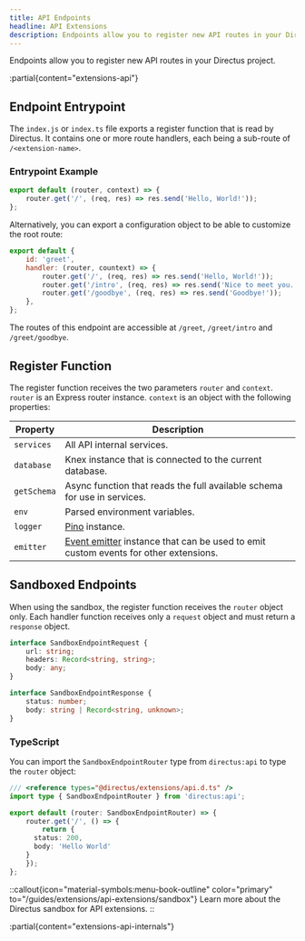 ```yaml
---
title: API Endpoints
headline: API Extensions
description: Endpoints allow you to register new API routes in your Directus project.
---
```


Endpoints allow you to register new API routes in your Directus project.

:partial{content="extensions-api"}

## Endpoint Entrypoint

The `index.js` or `index.ts` file exports a register function that is read by Directus. It contains one or more route handlers, each being a sub-route of `/<extension-name>`.

### Entrypoint Example

```js
export default (router, context) => {
	router.get('/', (req, res) => res.send('Hello, World!'));
};
```

Alternatively, you can export a configuration object to be able to customize the root route:

```js
export default {
	id: 'greet',
	handler: (router, countext) => {
		router.get('/', (req, res) => res.send('Hello, World!'));
		router.get('/intro', (req, res) => res.send('Nice to meet you.'));
		router.get('/goodbye', (req, res) => res.send('Goodbye!'));
	},
};
```

The routes of this endpoint are accessible at `/greet`, `/greet/intro` and `/greet/goodbye`.

## Register Function

The register function receives the two parameters `router` and `context`. `router` is an Express router instance. `context` is an object with the following properties:

| Property    | Description                                                                                                                                             |
| ----------- | ------------------------------------------------------------------------------------------------------------------------------------------------------- |
| `services`  | All API internal services.                                                                                                                              |
| `database`  | Knex instance that is connected to the current database.                                                                                                |
| `getSchema` | Async function that reads the full available schema for use in services.                                                                                |
| `env`       | Parsed environment variables.                                                                                                                           |
| `logger`    | [Pino](https://github.com/pinojs/pino) instance.                                                                                                        |
| `emitter`   | [Event emitter](https://github.com/directus/directus/blob/main/api/src/emitter.ts) instance that can be used to emit custom events for other extensions. |

## Sandboxed Endpoints

When using the sandbox, the register function receives the `router` object only. Each handler function receives only a `request` object and must return a `response` object.

```ts
interface SandboxEndpointRequest {
	url: string;
	headers: Record<string, string>;
	body: any;
}

interface SandboxEndpointResponse {
	status: number;
	body: string | Record<string, unknown>;
}
```

### TypeScript

You can import the `SandboxEndpointRouter` type from `directus:api` to type the `router` object:

```ts
/// <reference types="@directus/extensions/api.d.ts" />
import type { SandboxEndpointRouter } from 'directus:api';

export default (router: SandboxEndpointRouter) => {
	router.get('/', () => {
		return {
      status: 200,
      body: 'Hello World'
    }
	});
};
```

::callout{icon="material-symbols:menu-book-outline" color="primary" to="/guides/extensions/api-extensions/sandbox"}
Learn more about the Directus sandbox for API extensions.
::

:partial{content="extensions-api-internals"}
